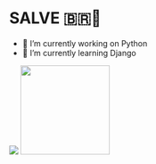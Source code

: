 <h1> SALVE 🇧🇷🤙 </h1> 

- 🔭 I’m currently working on Python
- 🌱 I’m currently learning Django

<div> 
  <img src="https://github-readme-stats.vercel.app/api/top-langs/?username=Mirand8&langs_count=8&theme=dark"/>
  <img height="160em" src="https://github-readme-stats.vercel.app/api?username=Mirand8&theme=dark&showicons=true"/>
</div>

